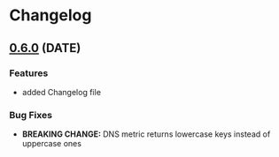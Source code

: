 <!--
SPDX-FileCopyrightText: 2025 Deutsche Telekom IT GmbH

SPDX-License-Identifier: CC-BY-4.0
-->

# Changelog

## [0.6.0](TODOADDRELEASE) (DATE)

### Features

* added Changelog file

### Bug Fixes

* **BREAKING CHANGE:** DNS metric returns lowercase keys instead of uppercase ones